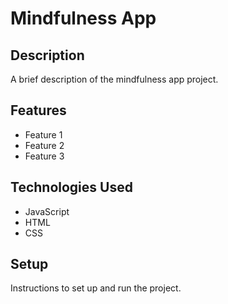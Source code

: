 # Mindfulness App

## Description

A brief description of the mindfulness app project.

## Features

- Feature 1
- Feature 2
- Feature 3

## Technologies Used

- JavaScript
- HTML
- CSS

## Setup

Instructions to set up and run the project.
